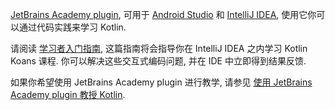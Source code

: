 [//]: # (title: 使用 JetBrains Academy plugin 学习 Kotlin)

[JetBrains Academy plugin](https://plugins.jetbrains.com/plugin/10081-jetbrains-academy), 可用于
[Android Studio](https://developer.android.com/studio)
和 [IntelliJ IDEA](https://www.jetbrains.com/idea/),
使用它你可以通过代码实践来学习 Kotlin.

请阅读 [学习者入门指南](https://plugins.jetbrains.com/plugin/10081-jetbrains-academy/docs/learner-start-guide.html?section=Kotlin%20Koans),
这篇指南将会指导你在 IntelliJ IDEA 之内学习 Kotlin Koans 课程.
你可以解决这些交互式编码问题, 并在 IDE 中立即得到结果反馈.

如果你希望使用 JetBrains Academy plugin 进行教学, 请参见 [使用 JetBrains Academy plugin 教授 Kotlin](edu-tools-educator.md).
